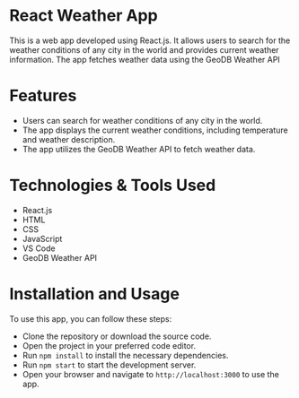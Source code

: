 # React Weather App
This is a web app developed using React.js. It allows users to search for the weather conditions of any city in the world and provides current weather information. The app fetches weather data using the GeoDB Weather API

# Features
- Users can search for weather conditions of any city in the world.
- The app displays the current weather conditions, including temperature and weather description.
- The app utilizes the GeoDB Weather API to fetch weather data.

# Technologies & Tools Used
- React.js
- HTML
- CSS
- JavaScript
- VS Code
- GeoDB Weather API

# Installation and Usage
To use this app, you can follow these steps:

- Clone the repository or download the source code.
- Open the project in your preferred code editor.
- Run  `npm install` to install the necessary dependencies.
- Run `npm start` to start the development server.
- Open your browser and navigate to `http://localhost:3000` to use the app.
